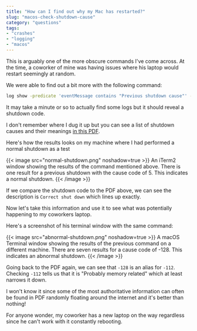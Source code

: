 ```yaml
---
title: "How can I find out why my Mac has restarted?"
slug: "macos-check-shutdown-cause"
category: "questions"
tags:
- "crashes"
- "logging"
- "macos"
---
```


This is arguably one of the more obscure commands I've come across. At the time, a coworker of mine was having issues where his laptop would restart seemingly at random.

We were able to find out a bit more with the following command:

```bash
log show -predicate 'eventMessage contains "Previous shutdown cause"' -last 24h
```

It may take a minute or so to actually find some logs but it should reveal a shutdown code.

I don't remember where I dug it up but you can see a list of shutdown causes and their meanings [in this PDF](shutdown-causes.pdf).

Here's how the results looks on my machine where I had performed a normal shutdown as a test

{{< image src="normal-shutdown.png" noshadow=true >}}
  An iTerm2 window showing the results of the command mentioned above. There is one result for a previous shutdown with the cause code of 5. This indicates a normal shutdown.
{{< /image >}}

If we compare the shutdown code to the PDF above, we can see the description is `Correct shut down` which lines up exactly.

Now let's take this information and use it to see what was potentially happening to my coworkers laptop.

Here's a screenshot of his terminal window with the same command:

{{< image src="abnormal-shutdown.png" noshadow=true >}}
  A macOS Terminal window showing the results of the previous command on a different machine. There are seven results for a cause code of -128. This indicates an abnormal shutdown.
{{< /image >}}

Going back to the PDF again, we can see that `-128` is an alias for `-112`. Checking `-112` tells us that it is "Probably memory related" which at least narrows it down.

I won't know it since some of the most authoritative information can often be found in PDF randomly floating around the internet and it's better than nothing!

For anyone wonder, my coworker has a new laptop on the way regardless since he can't work with it constantly rebooting.